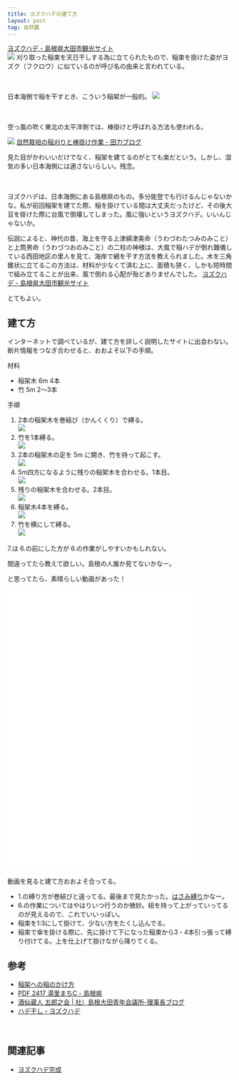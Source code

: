 ```yaml
---
title: ヨズクハデの建て方
layout: post
tag: 自然農
---
```

>
[ヨズクハデ - 島根県大田市観光サイト](http://www.ginzan-wm.jp/spot/1707)  
![](https://farm2.staticflickr.com/1965/31347702108_996f06d44b.jpg)
刈り取った稲束を天日干しする為に立てられたもので、稲束を掛けた姿がヨズク（フクロウ）に似ているのが呼び名の由来と言われている。

　
　

日本海側で稲を干すとき、こういう稲架が一般的。
![](https://farm5.staticflickr.com/4069/4715868663_a773272d39.jpg)

　
　

空っ風の吹く東北の太平洋側では、棒掛けと呼ばれる方法も使われる。

>
![](http://blog-imgs-43.fc2.com/t/a/r/tarikiblog2/PA180005.jpg)
[自然栽培の稲刈りと棒掛け作業 - 田力ブログ](http://tarikiblog2.blog22.fc2.com/blog-entry-445.html)  

見た目がかわいいだけでなく、稲架を建てるのがとても楽だという。しかし、湿気の多い日本海側には適さないらしい。残念。

　
　

ヨズクハデは、日本海側にある島根県のもの。多分能登でも行けるんじゃないかな。私が前回稲架を建てた際、稲を掛けている間は大丈夫だったけど、その後大豆を掛けた際に台風で倒壊してしまった。風に強いというヨズクハデ。いいんじゃないか。

>
伝説によると、神代の昔、海上を守る上津綿津美命（うわづわたつみのみこと）と上筒男命（うわづつおのみこと）の二柱の神様は、大風で稲ハデが倒れ難儀している西田地区の里人を見て、海岸で網を干す方法を教えられました。木を三角錐状に立てるこの方法は、材料が少なくて済む上に、面積も狭く、しかも短時間で組み立てることが出来、風で倒れる心配が殆どありませんでした。
[ヨズクハデ - 島根県大田市観光サイト](http://www.visit-ohda.jp/559.html)  

とてもよい。


## 建て方

インターネットで調べているが、建て方を詳しく説明したサイトに出会わない。断片情報をつなぎ合わせると、おおよそ以下の手順。

材料

- 稲架木 6m 4本
- 竹 5m 2〜3本

手順

1. 2本の稲架木を巻結び（かんくくり）で縛る。<br>
![](https://c2.staticflickr.com/4/3888/15010960429_9542305fd0.jpg)
2. 竹を1本縛る。<br>
![](https://c2.staticflickr.com/6/5571/15011007009_2e8225b50e.jpg)
3. 2本の稲架木の足を 5m に開き、竹を持って起こす。<br>
![](https://c2.staticflickr.com/4/3841/15010973079_389cc7937e.jpg)
4. 5m四方になるように残りの稲架木を合わせる。1本目。<br>
![](https://c2.staticflickr.com/4/3855/15011201758_0a8eb9b2e4.jpg)
5. 残りの稲架木を合わせる。2本目。<br>
![](https://c2.staticflickr.com/4/3926/15011209438_3b9beb7cdc.jpg)
6. 稲架木4本を縛る。<br>
![](https://c2.staticflickr.com/4/3888/15011119160_13943b9508.jpg)
7. 竹を横にして縛る。<br>
![](https://c2.staticflickr.com/6/5596/15174765386_f02fd7467d.jpg)
　

7.は 6.の前にした方が 6.の作業がしやすいかもしれない。

間違ってたら教えて欲しい。島根の人誰か見てないかなー。

と思ってたら、素晴らしい動画があった！
<iframe width="420" height="315" src="//www.youtube.com/embed/rCQFf59e4yo?rel=0" frameborder="0" allowfullscreen></iframe>
<iframe width="420" height="315" src="//www.youtube.com/embed/GIVbaabbMnA" frameborder="0" allowfullscreen></iframe>

動画を見ると建て方おおよそ合ってる。

- 1.の縛り方が巻結びと違ってる。最後まで見たかった。[はさみ縛り](http://nanapi.jp/30152/)かなー。
- 6.の作業についてはやはりいつ行うのか微妙。紐を持って上がっていってるのが見えるので、これでいいっぽい。
- 稲束を1:3にして掛けて、少ない方をたくし込んでる。
- 稲束で傘を掛ける際に、先に掛けて下になった稲束から3・4本引っ張って縛り付けてる。上を仕上げて掛けながら降りてくる。


## 参考

- [稲架への稲のかけ方](http://www.ipc.shimane-u.ac.jp/food/kobayasi/inahadehenokakekata.htm) 
- [PDF 2417 湯里まちC - 島根県](http://www.pref.shimane.lg.jp/shakaikyoiku/tiikiryoku/modelsenteikekkaH24.data/24yusato.pdf)
- [酒仙蔵人 五郎之会 | 社）島根大田青年会議所-理事長ブログ](http://www.ohda-jc.jp/09/blog/index.php?mode=category&aim=chiiki&page=6)  
- [ハデ干し・ヨズクハデ](http://www.ohda-jc.jp/09/blog/index.php?UID=1254107903)  

　

## 関連記事

- [ヨズクハデ完成](http://kobapan.com/blog/2014/11/10/yozukuhade.html)
